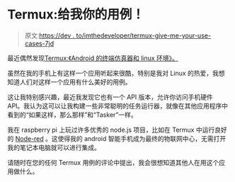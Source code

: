 # Termux:给我你的用例！

> 原文:[https://dev . to/imthedeveloper/termux-give-me-your-use-cases-7jd](https://dev.to/imthedeveloper/termux-give-me-your-use-cases-7jd)

最近偶然发现[Termux:《Android 的终端仿真器和 linux 环境》。](https://termux.com)

虽然在我的手机上有这样一个应用听起来很酷，特别是我对 Linux 的热爱，我想知道人们对这样一个应用有什么美好的用例。

这让我特别感兴趣，最近我发现它也有一个 API 版本，允许你访问手机硬件 API。我认为这可以让我构建一些非常聪明的任务运行器，就像在其他应用程序中看到的“如果这样，那么那样”和“Tasker”一样。

我在 raspberry pi 上玩过许多优秀的 node.js 项目，比如在 Termux 中运行良好的 [Node-red](https://nodered.org) 。这使得我的 android 智能手机成为最终的物联网中心，无需打开我的笔记本电脑就可以进行集成。

请随时在您的任何 Termux 用例的评论中提出，我会很想知道其他人在用这个应用做什么。